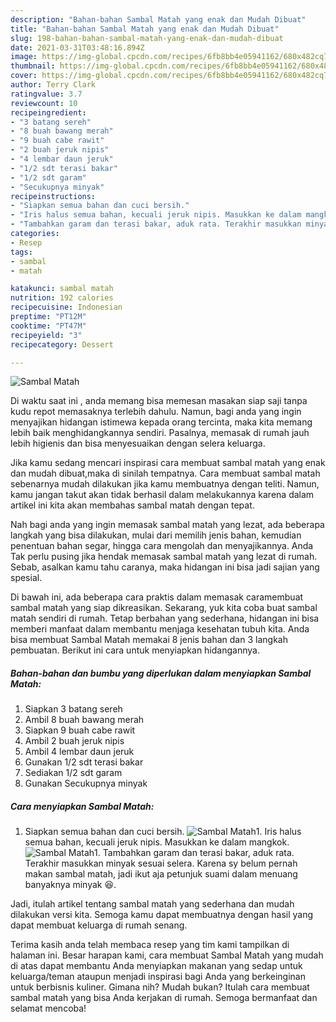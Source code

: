 ```yaml
---
description: "Bahan-bahan Sambal Matah yang enak dan Mudah Dibuat"
title: "Bahan-bahan Sambal Matah yang enak dan Mudah Dibuat"
slug: 198-bahan-bahan-sambal-matah-yang-enak-dan-mudah-dibuat
date: 2021-03-31T03:48:16.894Z
image: https://img-global.cpcdn.com/recipes/6fb8bb4e05941162/680x482cq70/sambal-matah-foto-resep-utama.jpg
thumbnail: https://img-global.cpcdn.com/recipes/6fb8bb4e05941162/680x482cq70/sambal-matah-foto-resep-utama.jpg
cover: https://img-global.cpcdn.com/recipes/6fb8bb4e05941162/680x482cq70/sambal-matah-foto-resep-utama.jpg
author: Terry Clark
ratingvalue: 3.7
reviewcount: 10
recipeingredient:
- "3 batang sereh"
- "8 buah bawang merah"
- "9 buah cabe rawit"
- "2 buah jeruk nipis"
- "4 lembar daun jeruk"
- "1/2 sdt terasi bakar"
- "1/2 sdt garam"
- "Secukupnya minyak"
recipeinstructions:
- "Siapkan semua bahan dan cuci bersih."
- "Iris halus semua bahan, kecuali jeruk nipis. Masukkan ke dalam mangkok."
- "Tambahkan garam dan terasi bakar, aduk rata. Terakhir masukkan minyak sesuai selera. Karena sy belum pernah makan sambal matah, jadi ikut aja petunjuk suami dalam menuang banyaknya minyak 😆."
categories:
- Resep
tags:
- sambal
- matah

katakunci: sambal matah 
nutrition: 192 calories
recipecuisine: Indonesian
preptime: "PT12M"
cooktime: "PT47M"
recipeyield: "3"
recipecategory: Dessert

---
```



![Sambal Matah](https://img-global.cpcdn.com/recipes/6fb8bb4e05941162/680x482cq70/sambal-matah-foto-resep-utama.jpg)

Di waktu  saat ini , anda memang bisa memesan masakan siap saji tanpa kudu repot memasaknya terlebih dahulu. Namun, bagi anda yang ingin menyajikan hidangan istimewa kepada orang tercinta, maka kita memang lebih baik menghidangkannya sendiri. Pasalnya, memasak di rumah jauh lebih higienis dan bisa menyesuaikan dengan selera keluarga.

Jika kamu sedang mencari inspirasi cara membuat sambal matah yang enak dan mudah dibuat,maka di sinilah tempatnya. Cara membuat sambal matah  sebenarnya mudah dilakukan jika kamu membuatnya dengan teliti. Namun, kamu jangan takut akan tidak berhasil dalam melakukannya 
karena dalam artikel ini kita akan membahas sambal matah dengan tepat.  



Nah bagi anda yang ingin memasak sambal matah yang lezat, ada beberapa langkah yang bisa dilakukan, mulai dari memilih jenis bahan, kemudian penentuan bahan segar, hingga cara mengolah dan menyajikannya. Anda Tak perlu pusing jika hendak memasak sambal matah yang lezat di rumah. Sebab, asalkan kamu  tahu caranya, maka hidangan ini bisa jadi sajian yang spesial.

Di bawah ini, ada beberapa cara praktis  dalam memasak caramembuat sambal matah yang siap dikreasikan. Sekarang, yuk kita coba buat sambal matah sendiri di rumah. Tetap berbahan yang sederhana, hidangan ini bisa memberi manfaat dalam membantu menjaga kesehatan tubuh kita. Anda bisa membuat Sambal Matah memakai 8 jenis bahan dan 3 langkah pembuatan. Berikut ini cara untuk menyiapkan hidangannya.

<!--inarticleads1-->

##### Bahan-bahan dan bumbu yang diperlukan dalam menyiapkan Sambal Matah:

1. Siapkan 3 batang sereh
1. Ambil 8 buah bawang merah
1. Siapkan 9 buah cabe rawit
1. Ambil 2 buah jeruk nipis
1. Ambil 4 lembar daun jeruk
1. Gunakan 1/2 sdt terasi bakar
1. Sediakan 1/2 sdt garam
1. Gunakan Secukupnya minyak




<!--inarticleads2-->

##### Cara menyiapkan Sambal Matah:

1. Siapkan semua bahan dan cuci bersih.
<img src="https://img-global.cpcdn.com/steps/5ed8bfe55959efb9/160x128cq70/sambal-matah-langkah-memasak-1-foto.jpg" alt="Sambal Matah">1. Iris halus semua bahan, kecuali jeruk nipis. Masukkan ke dalam mangkok.
<img src="https://img-global.cpcdn.com/steps/9eb1cdc1edea31bc/160x128cq70/sambal-matah-langkah-memasak-2-foto.jpg" alt="Sambal Matah">1. Tambahkan garam dan terasi bakar, aduk rata. Terakhir masukkan minyak sesuai selera. Karena sy belum pernah makan sambal matah, jadi ikut aja petunjuk suami dalam menuang banyaknya minyak 😆.




Jadi, itulah artikel tentang  sambal matah  yang sederhana dan mudah dilakukan versi kita. Semoga kamu dapat membuatnya dengan hasil yang dapat membuat keluarga di rumah senang. 

Terima kasih anda telah membaca resep yang tim kami tampilkan di halaman ini. Besar harapan kami, cara membuat  Sambal Matah yang mudah di atas dapat membantu Anda menyiapkan makanan yang sedap untuk keluarga/teman ataupun menjadi inspirasi bagi Anda yang berkeinginan untuk berbisnis kuliner. Gimana nih? Mudah bukan? Itulah cara membuat sambal matah yang bisa Anda kerjakan di rumah. Semoga bermanfaat dan selamat mencoba!

